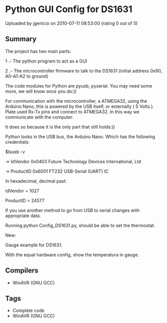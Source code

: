 # Python GUI Config for DS1631

Uploaded by jgenicio on 2010-07-11 08:53:00 (rating 0 out of 5)

## Summary

The project has two main parts:


1 .- The python program to act as a GUI  

2 .- The microcontroller firmware to talk to the DS1631 (initial address 0x90, A0-A1-A2 to ground)


The code modules for Python are pyusb, pyserial. You may need some more, we will know once you do:))


For communication with the microcontroller, a ATMEGA32, using the Arduino Nano, this is powered by the USB itself, or externally ( 5 Volts.). Plate used Rx-Tx pins and connect to ATMEGA32. In this way we communicate with the computer.


It does so because it is the only part that still holds:))


Python looks in the USB bus, the Arduino Nano. Which has the following credentials:


$lsusb -v


-> IdVendor 0x0403 Future Technology Devices International, Ltd  

-> ProductID 0x6001 FT232 USB-Serial (UART) IC


In hexadecimal, decimal past:


idVendor = 1027  

ProductID = 24577


If you use another method to go from USB to serial changes with appropriate data.


Running python Config\_DS1631.py, should be able to set the thermostat.


New:


Gauge example for DS1631.


With the equal hardware config, show the temperatura in gauge.

## Compilers

- WinAVR (GNU GCC)

## Tags

- Complete code
- WinAVR (GNU GCC)
